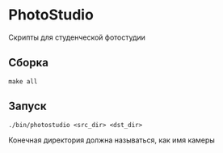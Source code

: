 # PhotoStudio
Скрипты для студенческой фотостудии

## Сборка

```
make all
```

## Запуск

```
./bin/photostudio <src_dir> <dst_dir>
```

Конечная директория должна называться, как имя камеры
